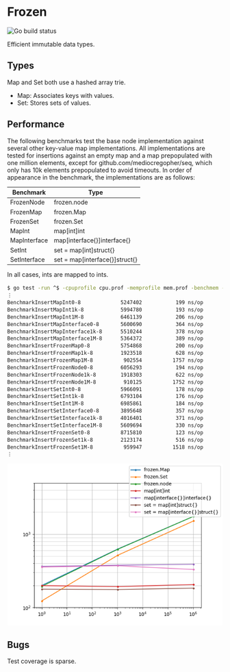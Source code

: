 # Frozen

![Go build status](https://github.com/marcelocantos/frozen/workflows/Go/badge.svg)

Efficient immutable data types.

## Types

Map and Set both use a hashed array trie.

- Map: Associates keys with values.
- Set: Stores sets of values.

## Performance

The following benchmarks test the base node implementation against several other
key-value map implementations. All implementations are tested for insertions
against an empty map and a map prepopulated with one million elements, except
for github.com/mediocregopher/seq, which only has 10k elements prepopulated to
avoid timeouts. In order of appearance in the benchmark, the implementations are
as follows:

| Benchmark       | Type                           |
| --------------- | ------------------------------ |
| FrozenNode      | frozen.node                    |
| FrozenMap       | frozen.Map                     |
| FrozenSet       | frozen.Set                     |
| MapInt          | map[int]int                    |
| MapInterface    | map[interface{}]interface{}    |
| SetInt          | set = map[int]struct{}         |
| SetInterface    | set = map[interface{}]struct{} |

In all cases, ints are mapped to ints.

```bash
$ go test -run ^$ -cpuprofile cpu.prof -memprofile mem.prof -benchmem -bench ^BenchmarkInsert ./pkg/frozen/
⋮
BenchmarkInsertMapInt0-8             5247402           199 ns/op          51 B/op          0 allocs/op
BenchmarkInsertMapInt1k-8            5994780           193 ns/op          46 B/op          0 allocs/op
BenchmarkInsertMapInt1M-8            6461139           206 ns/op          51 B/op          0 allocs/op
BenchmarkInsertMapInterface0-8       5600690           364 ns/op          73 B/op          2 allocs/op
BenchmarkInsertMapInterface1k-8      5510244           378 ns/op          73 B/op          2 allocs/op
BenchmarkInsertMapInterface1M-8      5364372           389 ns/op          80 B/op          2 allocs/op
BenchmarkInsertFrozenMap0-8          5754868           200 ns/op         144 B/op          4 allocs/op
BenchmarkInsertFrozenMap1k-8         1923518           628 ns/op         584 B/op          8 allocs/op
BenchmarkInsertFrozenMap1M-8          902554          1757 ns/op         901 B/op         11 allocs/op
BenchmarkInsertFrozenNode0-8         6056293           194 ns/op         144 B/op          4 allocs/op
BenchmarkInsertFrozenNode1k-8        1918303           622 ns/op         584 B/op          8 allocs/op
BenchmarkInsertFrozenNode1M-8         910125          1752 ns/op         901 B/op         11 allocs/op
BenchmarkInsertSetInt0-8             5966091           178 ns/op          26 B/op          0 allocs/op
BenchmarkInsertSetInt1k-8            6793104           176 ns/op          25 B/op          0 allocs/op
BenchmarkInsertSetInt1M-8            6985861           184 ns/op          26 B/op          0 allocs/op
BenchmarkInsertSetInterface0-8       3895648           357 ns/op          51 B/op          1 allocs/op
BenchmarkInsertSetInterface1k-8      4016401           371 ns/op          49 B/op          1 allocs/op
BenchmarkInsertSetInterface1M-8      5609694           330 ns/op          40 B/op          1 allocs/op
BenchmarkInsertFrozenSet0-8          8715810           123 ns/op         104 B/op          2 allocs/op
BenchmarkInsertFrozenSet1k-8         2123174           516 ns/op         544 B/op          6 allocs/op
BenchmarkInsertFrozenSet1M-8          959947          1518 ns/op         861 B/op          9 allocs/op
⋮
```

![](assets/benchmarks.png)

## Bugs

Test coverage is sparse.
